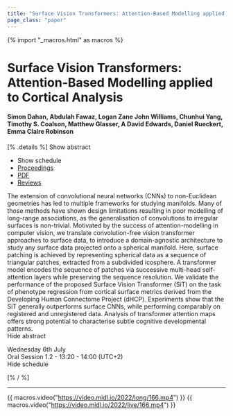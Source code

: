 ```yaml
---
title: "Surface Vision Transformers: Attention-Based Modelling applied to Cortical Analysis"
page_class: "paper"
---
```


{% import "_macros.html" as macros %}

# Surface Vision Transformers: Attention-Based Modelling applied to Cortical Analysis 

#### Simon Dahan, Abdulah Fawaz, Logan Zane John Williams, Chunhui Yang, Timothy S. Coalson, Matthew Glasser, A David Edwards, Daniel Rueckert, Emma Claire Robinson

[% .details %]
<a class="toggle_visibility" data-selector=".abstract" data-level="3">Show abstract</a>
- <a class="toggle_visibility" data-selector=".schedule" data-level="3">Show schedule</a>
- <a href="">Proceedings</a>
- <a href="https://openreview.net/pdf?id=mpp843Bsf-">PDF</a>
- <a href="https://openreview.net/forum?id=mpp843Bsf-">Reviews</a>

<p>
    <span class="abstract">
        The extension of convolutional neural networks (CNNs) to non-Euclidean geometries has led to multiple frameworks for studying manifolds. Many of those methods have shown design limitations resulting in poor modelling of long-range associations, as the generalisation of convolutions to irregular surfaces is non-trivial. Motivated by the success of attention-modelling in computer vision, we translate convolution-free vision transformer approaches to surface data, to introduce a domain-agnostic architecture to study any surface data projected onto a spherical manifold. Here, surface patching is achieved by representing spherical data as a sequence of triangular patches, extracted from a subdivided icosphere. A transformer model encodes the sequence of patches via successive multi-head self-attention layers while preserving the sequence resolution. We validate the performance of the proposed Surface Vision Transformer (SiT) on the task of phenotype regression from cortical surface metrics derived from the Developing Human Connectome Project (dHCP). Experiments show that the SiT generally outperforms surface CNNs, while performing comparably on registered and unregistered data. Analysis of transformer attention maps offers strong potential to characterise subtle cognitive developmental patterns. 
        <br>
        <span class="actions"><a class="toggle_visibility" data-level="2">Hide abstract</a></span>
    </span>
</p>

<p>
    <span class="schedule">
         Wednesday 6th July<br>Oral Session 1.2 - 13:20 - 14:00 (UTC+2)
        <br>
        <span class="actions"><a class="toggle_visibility" data-level="2">Hide schedule</a></span>
    </span>
</p>

[% / %]


---

{{ macros.video("https://video.midl.io/2022/long/166.mp4") }}
{{ macros.video("https://video.midl.io/2022/live/166.mp4") }}